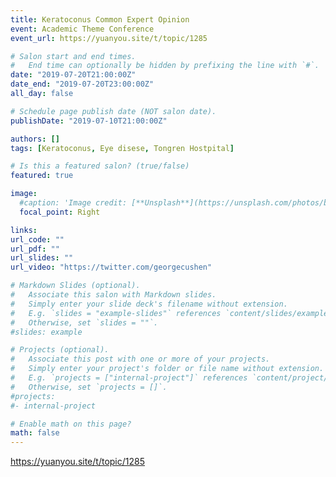 ```yaml
---
title: Keratoconus Common Expert Opinion
event: Academic Theme Conference
event_url: https://yuanyou.site/t/topic/1285

# Salon start and end times.
#   End time can optionally be hidden by prefixing the line with `#`.
date: "2019-07-20T21:00:00Z"
date_end: "2019-07-20T23:00:00Z"
all_day: false

# Schedule page publish date (NOT salon date).
publishDate: "2019-07-10T21:00:00Z"

authors: []
tags: [Keratoconus, Eye disese, Tongren Hostpital]

# Is this a featured salon? (true/false)
featured: true

image:
  #caption: 'Image credit: [**Unsplash**](https://unsplash.com/photos/bzdhc5b3Bxs)'
  focal_point: Right

links:
url_code: ""
url_pdf: ""
url_slides: ""
url_video: "https://twitter.com/georgecushen"

# Markdown Slides (optional).
#   Associate this salon with Markdown slides.
#   Simply enter your slide deck's filename without extension.
#   E.g. `slides = "example-slides"` references `content/slides/example-slides.md`.
#   Otherwise, set `slides = ""`.
#slides: example

# Projects (optional).
#   Associate this post with one or more of your projects.
#   Simply enter your project's folder or file name without extension.
#   E.g. `projects = ["internal-project"]` references `content/project/deep-learning/index.md`.
#   Otherwise, set `projects = []`.
#projects:
#- internal-project

# Enable math on this page?
math: false
---
```


https://yuanyou.site/t/topic/1285